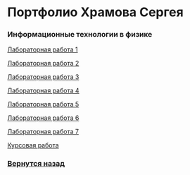 # Портфолио Храмова Сергея

### Информационные технологии в физике

<a href="https://github.com/Serega89Kh/Serega89Kh.github.io/tree/master/1kurs/ITinPh/lr1">Лабораторная работа 1</a>

<a href="https://github.com/Serega89Kh/Serega89Kh.github.io/blob/master/1kurs/ITinPh/%D0%A5%D1%80%D0%B0%D0%BC%D0%BE%D0%B2%20%D0%A1%D0%B5%D1%80%D0%B3%D0%B5%D0%B9%2C%20%D0%98%D0%92%D0%A2%2C%20%D0%9B%D0%A02.xlsx">Лабораторная работа 2</a>

<a href="https://github.com/Serega89Kh/Serega89Kh.github.io/blob/master/1kurs/ITinPh/%D0%A5%D1%80%D0%B0%D0%BC%D0%BE%D0%B2%20%D0%A1%D0%B5%D1%80%D0%B3%D0%B5%D0%B9%2C%20%D0%98%D0%92%D0%A2%2C%20%D0%9B%D0%A03.xlsx">Лабораторная работа 3</a>

<a href="https://github.com/Serega89Kh/Serega89Kh.github.io/blob/master/1kurs/ITinPh/%D0%A5%D1%80%D0%B0%D0%BC%D0%BE%D0%B2%20%D0%A1%D0%B5%D1%80%D0%B3%D0%B5%D0%B9%2C%20%D0%98%D0%92%D0%A2%2C%20%D0%9B%D0%A04.xlsx">Лабораторная работа 4</a>

<a href="https://github.com/Serega89Kh/Serega89Kh.github.io/tree/master/1kurs/ITinPh/lr5">Лабораторная работа 5</a>

<a href="https://github.com/Serega89Kh/Serega89Kh.github.io/tree/master/1kurs/ITinPh/lr6">Лабораторная работа 6</a>

<a href="https://github.com/Serega89Kh/Serega89Kh.github.io/tree/master/1kurs/ITinPh/lr7">Лабораторная работа 7</a>

<a href="https://github.com/Serega89Kh/Serega89Kh.github.io/tree/master/1kurs/ITinPh/kurs">Курсовая работа</a>

### <a href="https://serega89kh.github.io">Вернутся назад</a>
